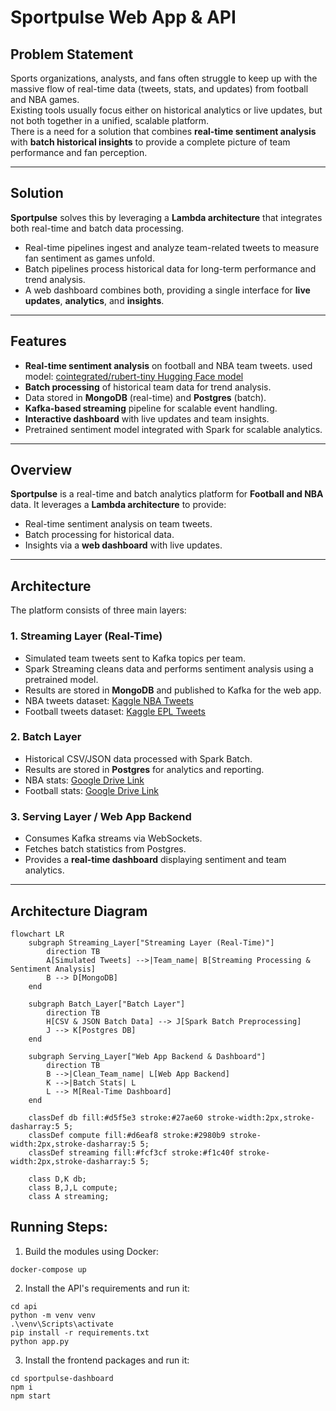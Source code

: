 # Sportpulse Web App & API

## Problem Statement
Sports organizations, analysts, and fans often struggle to keep up with the massive flow of real-time data (tweets, stats, and updates) from football and NBA games.  
Existing tools usually focus either on historical analytics or live updates, but not both together in a unified, scalable platform.  
There is a need for a solution that combines **real-time sentiment analysis** with **batch historical insights** to provide a complete picture of team performance and fan perception.

---

## Solution
**Sportpulse** solves this by leveraging a **Lambda architecture** that integrates both real-time and batch data processing.  
- Real-time pipelines ingest and analyze team-related tweets to measure fan sentiment as games unfold.  
- Batch pipelines process historical data for long-term performance and trend analysis.  
- A web dashboard combines both, providing a single interface for **live updates**, **analytics**, and **insights**.

---

## Features
- **Real-time sentiment analysis** on football and NBA team tweets.
      used model:  [cointegrated/rubert-tiny Hugging Face model](https://huggingface.co/cointegrated/rubert-tiny-sentiment-balanced)
- **Batch processing** of historical team data for trend analysis.  
-  Data stored in **MongoDB** (real-time) and **Postgres** (batch).  
-  **Kafka-based streaming** pipeline for scalable event handling.  
-  **Interactive dashboard** with live updates and team insights.  
-  Pretrained sentiment model integrated with Spark for scalable analytics.  

---

## Overview
**Sportpulse** is a real-time and batch analytics platform for **Football and NBA** data. It leverages a **Lambda architecture** to provide:

- Real-time sentiment analysis on team tweets.
- Batch processing for historical data.
- Insights via a **web dashboard** with live updates.

---

## Architecture

The platform consists of three main layers:

### 1. Streaming Layer (Real-Time)
- Simulated team tweets sent to Kafka topics per team.
- Spark Streaming cleans data and performs sentiment analysis using a pretrained model.
- Results are stored in **MongoDB** and published to Kafka for the web app.
- NBA tweets dataset: [Kaggle NBA Tweets](https://www.kaggle.com/datasets/wjia26/nba-tweets/data)
- Football tweets dataset: [Kaggle EPL Tweets](https://www.kaggle.com/code/eliasdabbas/tweets-of-top-european-football-soccer-clubs)

### 2. Batch Layer
- Historical CSV/JSON data processed with Spark Batch.
- Results are stored in **Postgres** for analytics and reporting.
- NBA stats: [Google Drive Link](https://drive.google.com/file/d/1DQVO-gab-zRC9bGsy_vr12crctgtwCyl/view?usp=sharing)
- Football stats: [Google Drive Link](https://drive.google.com/drive/u/0/folders/1vkghI2vz0u7ID_ZbFdbFrkYwMMNg3sDE)

### 3. Serving Layer / Web App Backend
- Consumes Kafka streams via WebSockets.
- Fetches batch statistics from Postgres.
- Provides a **real-time dashboard** displaying sentiment and team analytics.

---

## Architecture Diagram

```mermaid
flowchart LR
    subgraph Streaming_Layer["Streaming Layer (Real-Time)"]
        direction TB
        A[Simulated Tweets] -->|Team_name| B[Streaming Processing & Sentiment Analysis]
        B --> D[MongoDB]
    end

    subgraph Batch_Layer["Batch Layer"]
        direction TB
        H[CSV & JSON Batch Data] --> J[Spark Batch Preprocessing]
        J --> K[Postgres DB]
    end

    subgraph Serving_Layer["Web App Backend & Dashboard"]
        direction TB
        B -->|Clean_Team_name| L[Web App Backend]
        K -->|Batch Stats| L
        L --> M[Real-Time Dashboard]
    end

    classDef db fill:#d5f5e3 stroke:#27ae60 stroke-width:2px,stroke-dasharray:5 5;
    classDef compute fill:#d6eaf8 stroke:#2980b9 stroke-width:2px,stroke-dasharray:5 5;
    classDef streaming fill:#fcf3cf stroke:#f1c40f stroke-width:2px,stroke-dasharray:5 5;

    class D,K db;
    class B,J,L compute;
    class A streaming;
```

## Running Steps:

1. Build the modules using Docker:
 ```
docker-compose up
```

2. Install the API's requirements and run it:
```
cd api
python -m venv venv
.\venv\Scripts\activate
pip install -r requirements.txt
python app.py
```

3. Install the frontend packages and run it:
```
cd sportpulse-dashboard
npm i
npm start
```
 

